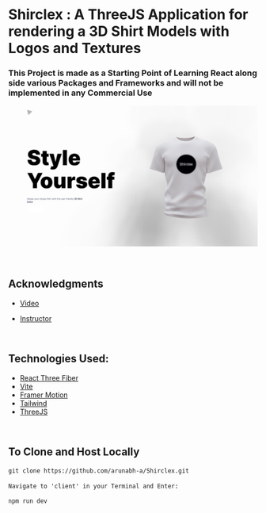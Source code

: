 # Shirclex : A ThreeJS Application for rendering a 3D Shirt Models with Logos and Textures 
### This Project is made as a Starting Point of Learning React along side various Packages and Frameworks and will not be implemented in any Commercial Use

![App Image](client/public/img.png)

&nbsp;

## Acknowledgments
- [Video](https://www.youtube.com/watch?v=ZqEa8fTxypQ)
- [Instructor](https://www.jsmastery.pro/)

	&nbsp;


## Technologies Used:
- [React Three Fiber](https://docs.pmnd.rs/react-three-fiber/getting-started/introduction)
- [Vite](https://vitejs.dev/)
- [Framer Motion](https://www.framer.com/motion/)
- [Tailwind](https://tailwindcss.com/)
- [ThreeJS](https://threejs.org/)

&nbsp;
## To Clone and Host Locally

	git clone https://github.com/arunabh-a/Shirclex.git

	
``Navigate to 'client' in your Terminal and Enter: ``

	npm run dev
